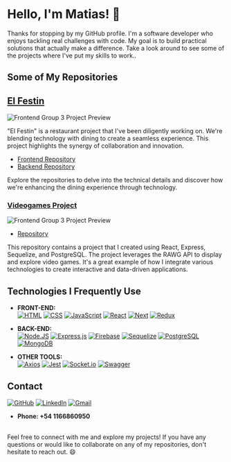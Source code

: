 # Hello, I'm Matias! 👋

Thanks for stopping by my GitHub profile. I'm a software developer who enjoys tackling real challenges with code. My goal is to build practical solutions that actually make a difference. Take a look around to see some of the projects where I've put my skills to work..

## Some of My Repositories

## [El Festin](https://pf-front-end-grupo3.vercel.app/)

![Frontend Group 3 Project Preview](https://res.cloudinary.com/dnovzb4ys/image/upload/v1692457583/elfestin_2_m5aytd.jpg)

"El Festin" is a restaurant project that I've been diligently working on. We're blending technology with dining to create a seamless experience. This project highlights the synergy of collaboration and innovation.

- [Frontend Repository](https://github.com/tatoclemente/PF-Front-End-Grupo3.git)
- [Backend Repository](https://github.com/marcosgallardi/PF-Server.git)

Explore the repositories to delve into the technical details and discover how we're enhancing the dining experience through technology.

### [Videogames Project](https://video-games-git-main-matiasmarensi.vercel.app/)
![Frontend Group 3 Project Preview](https://res.cloudinary.com/dnovzb4ys/image/upload/v1692457583/videogames2_ldn6cy.jpg)

- [Repository](https://github.com/Matiasmarensi/VideoGames)
  
This repository contains a project that I created using React, Express, Sequelize, and PostgreSQL. The project leverages the RAWG API to display and explore video games. It's a great example of how I integrate various technologies to create interactive and data-driven applications.

## Technologies I Frequently Use

- **FRONT-END:** <br /> [![HTML](https://img.shields.io/badge/HTML-E34F26?style=for-the-badge&logo=html5&logoColor=white&labelColor=101010)]()
[![CSS](https://img.shields.io/badge/CSS-1572B6?style=for-the-badge&logo=css3&logoColor=white&labelColor=101010)]()
[![JavaScript](https://img.shields.io/badge/JavaScript-F7DF1E?style=for-the-badge&logo=javascript&logoColor=white&labelColor=101010)]()
[![React](https://img.shields.io/badge/-React.Js-61DAFB?logo=react&logoColor=white&style=for-the-badge&labelColor=101010)]()
[![Next](https://img.shields.io/badge/next.js-000000?style=for-the-badge&logo=nextdotjs&logoColor=white)]()
[![Redux](https://img.shields.io/badge/-Redux-764ABC?logo=redux&logoColor=white&style=for-the-badge&labelColor=101010)]()

- **BACK-END:** <br /> [![Node.JS](https://img.shields.io/badge/Node.JS-339933?style=for-the-badge&logo=node.js&logoColor=white&labelColor=101010)]()
[![Express.js](https://img.shields.io/badge/Express-000000?style=for-the-badge&logo=express&logoColor=white&labelColor=101010)]()
[![Firebase](https://img.shields.io/badge/firebase-FFCA28?style=for-the-badge&logo=firebase&logoColor=white&labelColor=101010)]()
[![Sequelize](https://img.shields.io/badge/sequelize-52B0E7?style=for-the-badge&logo=sequelize&logoColor=white&labelColor=101010)]()
[![PostgreSQL](https://img.shields.io/badge/PostgreSQL-4169E1?style=for-the-badge&logo=postgresql&logoColor=white&labelColor=101010)]()
[![MongoDB](https://img.shields.io/badge/MongoDB-4EA94B?style=for-the-badge&logo=mongodb&logoColor=white)]()

- **OTHER TOOLS:** <br /> [![Axios](https://img.shields.io/badge/axios-5A29E4?style=for-the-badge&logo=axios&logoColor=white&labelColor=101010)]()
[![Jest](https://img.shields.io/badge/Jest-323330?style=for-the-badge&logo=Jest&logoColor=white)]()
[![Socket.io](https://img.shields.io/badge/socket.io-010101?style=for-the-badge&logo=socketdotio&logoColor=white&labelColor=101010)]()
[![Swagger](https://img.shields.io/badge/swagger-85EA2D?style=for-the-badge&logo=swagger&logoColor=white&labelColor=101010)]()

## Contact

[![GitHub](https://img.shields.io/badge/GitHub-181717?logo=GitHub&logoColor=white&labelColor=101010)](https://github.com/Matiasmarensi)
[![LinkedIn](https://img.shields.io/badge/LinkedIn-0A66C2?logo=LinkedIn&logoColor=white&labelColor=101010)](https://linkedin.com/in/matias-marensi-67059823/)
[![Gmail](https://img.shields.io/badge/Gmail-EA4335?logo=Gmail&logoColor=white&labelColor=101010)](mailto:matiasamarensi@gmail.com?Subject=Contacto%20por%20colaboración)

- **Phone: +54 1166860950**
<br />
Feel free to connect with me and explore my projects! If you have any questions or would like to collaborate on any of my repositories, don't hesitate to reach out. 😄


